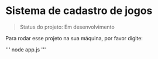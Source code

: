 <h1> Sistema de cadastro de jogos</h1>

> Status do projeto: Em desenvolvimento 

Para rodar esse projeto na sua máquina, por favor digite:

'''
node app.js
'''
